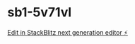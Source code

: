 # sb1-5v71vl

[Edit in StackBlitz next generation editor ⚡️](https://stackblitz.com/~/github.com/jr4570/sb1-5v71vl)